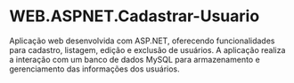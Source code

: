 # WEB.ASPNET.Cadastrar-Usuario

Aplicação web desenvolvida com ASP.NET, oferecendo funcionalidades para cadastro, listagem, edição e exclusão de usuários. A aplicação realiza a interação com um banco de dados MySQL para armazenamento e gerenciamento das informações dos usuários.
